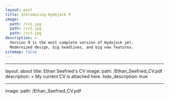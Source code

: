 ```yaml
---
layout: post
title: Introducing Hydejack 9
image: 
  path: /cv1.jpg
  path: /cv2.jpg
  path: /cv3.jpg
description: >
  Version 9 is the most complete version of Hydejack yet.
  Modernized design, big headlines, and big new features.
sitemap: false
---
```



---
layout: about
title: Ethan Seefried's CV
image: 
  path: /Ethan_Seefried_CV.pdf
description: >
 My current CV is attached here.
hide_description: true

---
image: 
  path: /Ethan_Seefried_CV.pdf
